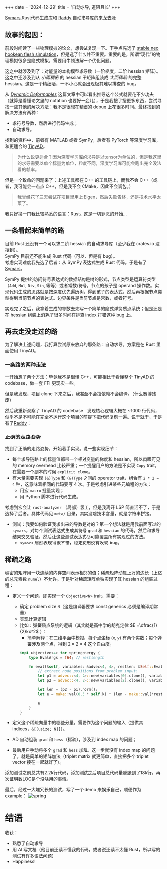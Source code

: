 +++
date = '2024-12-29'
title = '自动求导, 道阻且长'
+++

[Symars ](https://github.com/Da1sypetals/Symars) Rust代码生成库和 [Raddy](https://github.com/Da1sypetals/Raddy) 自动求导库的来龙去脉

## 故事的起因：

前段时间读了一些物理模拟的论文，想尝试复现一下。下手点先选了 [stable neo hookean flesh simulation](https://graphics.pixar.com/library/StableElasticity/paper.pdf)，但是选了什么并不重要。重要的是，所谓“现代”的物理模拟很多是隐式模拟，需要用牛顿法解一个优化问题。

这之中就涉及到了：对能量的本构模型求导数（一阶梯度，二阶 hessian 矩阵）。这之中还涉及到从 _小而稠密_  的 hessian 子矩阵组装成 _大而稀疏_ 的完整 hessian。这是一个精细活，一不小心就会出现极其难以排查的 bug。

从 [*Dynamic Deformables*](https://www.tkim.graphics/DYNAMIC_DEFORMABLES/) 这篇文章中可以看出推导这个公式就要花不少功夫（就算是看懂论文里的 notation 也要好一会儿），于是我搜了搜更多东西，尝试寻找一些其他的解决方法：我不是很想在精细的 debug 上花很多时间。最终找到的解决方法有两种：
- 求符号导数，然后进行代码生成；
- 自动求导。

找到的资料中，前者有 MATLAB 或者 SymPy，后者有 PyTorch 等深度学习库，和更适合的 [TinyAD](https://github.com/patr-schm/TinyAD)。
> 为什么说更适合？因为深度学习库的求导是以tensor为单位的，但是我这里的求导需要以单个标量为单位，粒度不同，深度学习库可能会跑出完全没法看的帧率。

但是一个致命的问题来了：上述工具都在 C++ 的工具链上，而我不会 C++（或者，我可能会一点点 C++，但是我不会 CMake，因此不会调包。）
>我曾经花了三天尝试在项目里用上 Eigen，然后失败告终，还是技术水平太菜了。

我只好换一门我比较熟悉的语言：Rust。这是一切罪恶的开始...

## 一条看起来简单的路

目前 Rust 还没有一个可以求二阶 hessian 的自动求导库（至少我在 crates.io 没搜到）。  
SymPy 目前还不能生成 Rust 代码（可以，但是有 bug）。  
考虑实现难度我先选了后者：从 SymPy 表达式生成 Rust 代码。于是有了 [Symars](https://github.com/Da1sypetals/Symars)。

SymPy 提供的访问符号表达式的数据结构是树的形式，节点类型是运算符类型（`Add`, `Mul`, `Div`, `Sin`, 等等）或者常数/符号，节点的孩子是 operand 操作数。实现代码生成的思路就是按深度优先遍历树，得到孩子的表达式，然后再根据节点类型得到当前节点的表达式。边界条件是当前节点是常数，或者符号。

实现完了之后，我拿着生成的导数去先写一个简单的隐式弹簧质点系统；但是还是在 hessian 组装上消耗了很多时间在排查 index 打错这种 bug 上。

## 再去走没走过的路

为了解决上述问题，我打算尝试原来放弃的那条路：自动求导。方案是在 Rust 里面使用 TinyAD。

### 一条路的两种走法

一开始想了两个方法：毕竟我不是很懂 C++，可能相比于看懂整个 TinyAD 的 codebase，做一套 FFI 更现实一些。

但是我发现，项目 clone 下来之后，我甚至不会拉依赖不会编译。（什么赛博残废）

然后我重新观察了 TinyAD 的 codebase，发现核心逻辑大概在 ~1000 行代码，似乎不是不可能在完全不运行这个项目的前提下把代码复刻一遍。说干就干，于是有了[Raddy](https://github.com/Da1sypetals/raddy)：

### 正确的走路姿势

找到了正确的走路姿势，开始着手实现。说一些实现细节：
- 每个求导链路上的标量值都带一个相对变量的梯度和 hessian，所以肉眼可见的 memory overhead 比较严重；一个提醒用户的方法是不实现 `Copy` trait，在需要一个副本的时候 `explicit clone`。
- 有大量需要实现 `(&)Type` 和 `(&)Type` 之间的 operator trait，组合有 `2 * 2 = 4` 种，这意味着相同的代码要写 4 次。于是考虑引进某些元编程的方法：
  - 用宏 `macro` 批量实现；
  - 用 Python 脚本进行代码生成。

考虑到宏会让 `rust-analyzer` （局部）罢工，但是我离开 LSP 简直活不了，于是选择了后者。具体代码见 `meta/` 目录，其实没啥技术含量，就是字符串拼接。

- 测试：我要如何验证我求出来的导数是对的？第一个想法就是用我前面写过的 `symars`，对每个测试表达式生成其符号 `grad` 和 `hessian` 的代码，然后和求导结果交叉验证，然后让这些测试表达式尽可能覆盖所有实现过的方法。
  - `symars` 居然表现得很不错，稳定使用没有发现 bug。

## 稀疏之路

稠密的矩阵用一块连续的内存空间表示相邻的值；稀疏矩阵动辄上万的边长（上亿的总元素数 `numel`）不允许。于是针对稀疏矩阵单独实现了其 hessian 的组装过程：

- 定义一个问题，即实现一个 `Objective<N>` trait，需要：
  - 确定 problem size `N`（这是编译器要求 const generics 必须是编译期常量）
  - 实现计算逻辑
  - 比如：弹簧质点系统的逻辑（其实就是高中学的胡克定律 $E =\dfrac{1}{2}kx^2$ ）：
    - 简单解释：在二维平面中模拟，每个点坐标 $(x,y)$ 有两个实数；每个弹簧涉及两个点，得到 $2 \times  2 =4$ 这个自由度。
    ```rust
    impl Objective<4> for SpringEnergy {
        type EvalArgs = f64; // restlength

        fn eval(&self, variables: &advec<4, 4>, restlen: &Self::EvalArgs) -> Ad<4> {
            // extract node positions from problem input:
            let p1 = advec::<4, 2>::new(variables[0].clone(), variables[1].clone());
            let p2 = advec::<4, 2>::new(variables[2].clone(), variables[3].clone());

            let len = (p2 - p1).norm();
            let e = make::val(0.5 * self.k) * (len - make::val(*restlen)).powi(2);

            e
        }
    }
    ```

- 定义这个稀疏向量中的哪些分量，需要作为这个问题的输入（提供其 indices，`&[[usize; N]]`）。
- AD 自动组装 `grad` 和 `hess`（稀疏），涉及到 index map 的问题；
- 最后用户手动将多个 `grad` 和 `hess` 加和。这一步就没有 index map 的问题了，就是简单的矩阵加法（triplet matrix 就更简单，直接把多个 triplet vector 接在一起就好了）。

添加测试之前总共有2.2k行代码，添加测试之后项目总代码量膨胀到了18k行，再次证明数LOC是个没啥用的事情。

最后，经过一大堆冗长的测试，写了一个 demo 来娱乐自己，顺便作为 example：
![spring](../images/spring.gif)


# 结语

收获：
- 熟悉了自动求导
- 用 AI 写文档（他目前还读不懂我的代码，或者说还读不太懂 Rust，所以写的测试有许多语法问题）
- Happiness!